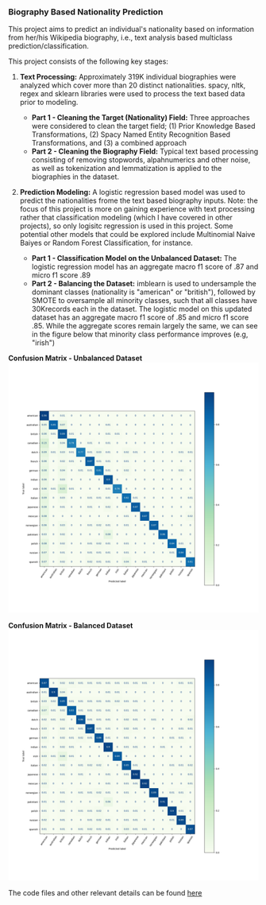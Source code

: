 ### Biography Based Nationality Prediction

This project aims to predict an individual's nationality based on information from her/his Wikipedia biography, i.e., text analysis based multiclass prediction/classification. 

This project consists of the following key stages:
1. <b>Text Processing:</b> Approximately 319K individual biographies were analyzed which cover more than 20 distinct nationalities. spacy, nltk, regex and sklearn libraries were used to process the text based data prior to modeling.
   * <b>Part 1 - Cleaning the Target (Nationality) Field:</b> Three approaches were considered to clean the target field; (1) Prior Knowledge Based Transformations, (2) Spacy Named Entity Recognition Based Transformations, and (3) a combined approach
   * <b>Part 2 - Cleaning the Biography Field:</b> Typical text based processing consisting of removing stopwords, alpahnumerics and other noise, as well as tokenization and lemmatization is applied to the biographies in the dataset.

2. <b>Prediction Modeling:</b> A logistic regression based model was used to predict the nationalities frome the text based biography inputs. Note: the focus of this project is more on gaining experience with text processing rather that classification modeling (which I have covered in other projects), so only logisitc regression is used in this project. Some potential other models that could be explored include Multinomial Naive Baiyes or Random Forest Classification, for instance.
   * <b>Part 1 - Classification Model on the Unbalanced Dataset:</b> The logistic regression model has an aggregate macro f1 score of .87 and micro f1 score .89 
   * <b>Part 2 - Balancing the Dataset:</b> imblearn is used to undersample the dominant classes (nationality is "american" or "british"), followed by SMOTE to oversample all minority classes, such that all classes have 30Krecords each in the dataset. The logistic model on this updated dataset has an aggregate macro f1 score of .85 and micro f1 score .85. While the aggregate scores remain largely the same, we can see in the figure below that minority class performance improves (e.g, "irish")

<b>Confusion Matrix - Unbalanced Dataset</b>
![LogReg_ConfMatrix.png](NationalityPrediction/Images/LogReg_ConfMatrix.png)

<b>Confusion Matrix - Balanced Dataset</b>
![LogReg_Bal_ConfMatrix.png](NationalityPrediction/Images/LogReg_Bal_ConfMatrix.png)

The code files and other relevant details can be found [here](https://github.com/prarid/BiographyBased_NationalityPrediction/blob/main/NationalityPrediction/WikiNationalityPrediction.ipynb)
